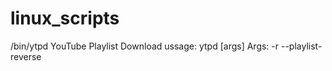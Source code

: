 # linux_scripts

/bin/ytpd
YouTube Playlist Download
ussage:
  ytpd [args] <playlist link>
Args:
  -r --playlist-reverse
